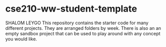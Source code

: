 # cse210-ww-student-template
SHALOM LEYGO
This repository contains the starter code for many different projects. They are arranged folders by week. There is also an an empty sandbox project that can be used to play around with any concept you would like.

